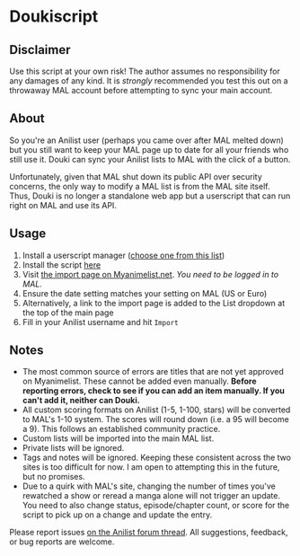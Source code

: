 # Doukiscript

## Disclaimer
Use this script at your own risk! The author assumes no responsibility for any damages of any kind. It is *strongly* recommended you test this out on a throwaway MAL account before attempting to sync your main account.

## About
So you're an Anilist user (perhaps you came over after MAL melted down) but you still want to keep your MAL page up to date for all your friends who still use it. Douki can sync your Anilist lists to MAL with the click of a button.

Unfortunately, given that MAL shut down its public API over security concerns, the only way to modify a MAL list is from the MAL site itself. Thus, Douki is no longer a standalone web app but a userscript that can run right on MAL and use its API.

## Usage
1. Install a userscript manager ([choose one from this list](https://greasyfork.org/en))
2. Install the script [here](https://greasyfork.org/en/scripts/373467-douki)
3. Visit [the import page on Myanimelist.net](https://myanimelist.net/import.php). *You need to be logged in to MAL.*
4. Ensure the date setting matches your setting on MAL (US or Euro)
5. Alternatively, a link to the import page is added to the List dropdown at the top of the main page
6. Fill in your Anilist username and hit `Import`

## Notes
- The most common source of errors are titles that are not yet approved on Myanimelist. These cannot be added even manually. **Before reporting errors, check to see if you can add an item manually. If you can't add it, neither can Douki.**
- All custom scoring formats on Anilist (1-5, 1-100, stars) will be converted to MAL's 1-10 system. The scores will round down (i.e. a 95 will become a 9). This follows an established community practice.
- Custom lists will be imported into the main MAL list.
- Private lists will be ignored.
- Tags and notes will be ignored. Keeping these consistent across the two sites is too difficult for now. I am open to attempting this in the future, but no promises.
- Due to a quirk with MAL's site, changing the number of times you've rewatched a show or reread a manga alone will not trigger an update. You need to also change status, episode/chapter count, or score for the script to pick up on a change and update the entry.

Please report issues [on the Anilist forum thread](https://anilist.co/forum/thread/2654). All suggestions, feedback, or bug reports are welcome.
